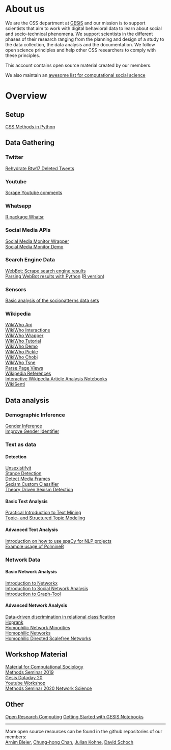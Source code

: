
# About us

We are the CSS department at [GESiS](https://gesis.org)  and our mission is to support scientists that aim to work with digital behavioral data to learn about social and socio-technical phenomena. We support scientists in the different phases of their research ranging from the planning and design of a study to the data collection, the data analysis and the documentation. We follow open science principles and help other CSS researchers to comply with these principles. 

This account contains open source material created by our members. 

We also maintain an [awesome list for computational social science](https://github.com/gesiscss/awesome-computational-social-science)

# Overview

## Setup

[CSS Methods in Python](https://github.com/gesiscss/css_methods_python)    
   
## Data Gathering
  
### Twitter
  
[Rehydrate Btw17 Deleted Tweets](https://github.com/gesiscss/btw17_deleted_tweets)  
   
### Youtube
  
[Scrape Youtube comments](https://github.com/gesiscss/YouTubeComments)  

### Whatsapp
  
[R package Whatsr](https://github.com/gesiscss/WhatsR)  
   
### Social Media APIs
  
[Social Media Monitor Wrapper](https://github.com/gesiscss/smm_wrapper)  
[Social Media Monitor Demo](https://github.com/gesiscss/smm_demo)  
   
### Search Engine Data
  
[WebBot: Scrape search engine results](https://github.com/gesiscss/WebBot)  
[Parsing WebBot results with Python](https://github.com/gesiscss/WebBot-tutorials) ([R version](https://github.com/schochastics/webbotparseR))  
   
### Sensors
  
[Basic analysis of the sociopatterns data sets](https://github.com/gesiscss/face2face)  
   
### Wikipedia

[WikiWho Api](https://github.com/gesiscss/wikiwho_api_public)    
[WikiWho Interactions](https://github.com/gesiscss/wikiwho_interactions)  
[WikiWho Wrapper](https://github.com/gesiscss/wikiwho_wrapper)  
[WikiWho Tutorial](https://github.com/gesiscss/wikiwho_tutorial)  
[WikiWho Demo](https://github.com/gesiscss/wikiwho_demo)  
[WikiWho Pickle](https://github.com/gesiscss/wikiwho_pickle)  
[WikiWho Chobj](https://github.com/gesiscss/wikiwho_chobj)  
[WikiWho Tsne](https://github.com/gesiscss/wikiwho_tsne)  
[Parse Page Views](https://github.com/gesiscss/wiki-download-parse-page-views)  
[Wikipedia References](https://github.com/gesiscss/wikipedia_references)  
[Interactive Wikipedia Article Analysis Notebooks](https://github.com/gesiscss/IWAAN)  
[WikiSenti](https://github.com/gesiscss/WikiSenti)  

   
## Data analysis
  
### Demographic Inference
  
[Gender Inference](https://github.com/gesiscss/image-gender-inference)  
[Improve Gender Identifier](https://github.com/gesiscss/Improved-Gender-Identifier)  

### Text as data
   
#### Detection
  
[Unsexistifyit](https://github.com/gesiscss/UnSexistifyIt)  
[Stance Detection](https://github.com/gesiscss/presidential-approval)  
[Detect Media Frames](https://github.com/gesiscss/media_frames)  
[Sexism Custom Classifier](https://github.com/gesiscss/sexism_custom_classifier)  
[Theory Driven Sexism Detection](https://github.com/gesiscss/theory-driven-sexism-detection)  
   
#### Basic Text Analysis
  
[Practical Introduction to Text Mining](https://github.com/gesiscss/ptm)  
[Topic- and Structured Topic Modeling](https://github.com/gesiscss/stmdemo)  
   
#### Advanced Text Analysis
  
[Introduction on how to use spaCy for NLP projects](https://github.com/gesiscss/spacy101)  
[Example usage of PolmineR](https://github.com/gesiscss/polmineR-examples)  
   
### Network Data

#### Basic Network Analysis
  
[Introduction to Networkx](https://github.com/gesiscss/introduction_networkx)  
[Introduction to Social Network Analysis](https://github.com/gesiscss/Introduction-to-Social-Network-Analysis)  
[Introduction to Graph-Tool](https://github.com/gesiscss/graph-tool)  
   
#### Advanced Network Analysis
  
[Data-driven discrimination in relational classification](https://github.com/gesiscss/Discrimination-in-Relational-Classification)  
[Hoprank](https://github.com/gesiscss/HopRank)  
[Homophilic Network Minorities](https://github.com/gesiscss/HomophilicNtwMinorities)  
[Homophilic Networks](https://github.com/gesiscss/homophilic_networks)  
[Homophilic Directed Scalefree Networks](https://github.com/gesiscss/Homophilic_Directed_ScaleFree_Networks)  
   
## Workshop Material
  
[Material for Computational Sociology](https://github.com/gesiscss/compsoc)  
[Methods Seminar 2019](https://github.com/gesiscss/methods_seminar_2019)  
[Gesis Dataday 20](https://github.com/gesiscss/gesis_dataday_20)  
[Youtube Workshop](https://github.com/gesiscss/youtube-workshop-gesis-2020)  
[Methods Seminar 2020 Network Science](https://github.com/gesiscss/methods_seminar_2020_network_science)  

## Other

[Open Research Computing](https://github.com/gesiscss/orc)
[Getting Started with GESIS Notebooks](https://github.com/gesiscss/notebooks_getting_started)  

---

More open source resources can be found in the github repositories of our members:  
[Arnim Bleier](https://github.com/arnim), [Chung-hong Chan](https://github.com/chainsawriot), [Julian Kohne](https://github.com/JuKo007), [David Schoch](https://github.com/schochastics)
